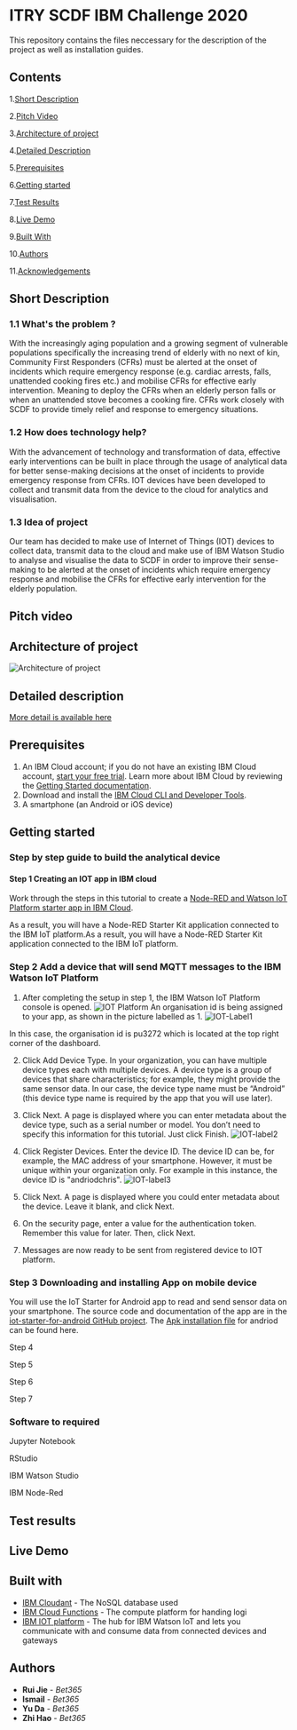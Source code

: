 # ITRY SCDF IBM Challenge 2020
This repository contains the files neccessary for the description of the project as well as installation guides.

## Contents

1.[Short Description](#Short-Description)

2.[Pitch Video](#Ptich-Video)

3.[Architecture of project](#Architecture-of-project)

4.[Detailed Description](#Detailed-description)

5.[Prerequisites](#Prerequisites)

6.[Getting started](#Getting-started)

7.[Test Results](Tests-results)

8.[Live Demo](#Live-Demo)

9.[Built With](#Built-with)

10.[Authors](#Authors)

11.[Acknowledgements](#Acknowledgements)

## Short Description
### 1.1 What's the problem ? 
With the increasingly aging population and a growing segment of vulnerable populations specifically the increasing trend of elderly with no next of kin, Community First Responders (CFRs) must be alerted at the onset of incidents which require emergency response (e.g. cardiac arrests, falls, unattended cooking fires etc.) and mobilise CFRs for effective early intervention. Meaning to deploy the CFRs when an elderly person falls or when an unattended stove becomes a cooking fire. CFRs work closely with SCDF to provide timely relief and response to emergency situations.

### 1.2 How does technology help?
With the advancement of technology and transformation of data, effective early interventions can be built in place through the usage of analytical data for better sense-making decisions at the onset of incidents to provide emergency response from CFRs. IOT devices have been developed to collect and transmit data from the device to the cloud for analytics and visualisation.

### 1.3 Idea of project
Our team has decided to make use of Internet of Things (IOT) devices to collect data, transmit data to the cloud and make use of IBM Watson Studio to analyse and visualise the data to SCDF in order to improve their sense-making to be alerted at the onset of incidents which require emergency response and mobilise the CFRs for effective early intervention for the elderly population.

## Pitch video

## Architecture of project
![Architecture of project](https://github.com/Bet365619/ITRY/blob/master/Timeline/Architecture-of-Project.jpg)


## Detailed description
[More detail is available here](DESCRIPTION.md)
## Prerequisites
1. An IBM Cloud account; if you do not have an existing IBM Cloud account, [start your free trial](https://cloud.ibm.com/registration?cm_sp=ibmdev-_-developer-tutorials-_-cloudreg). Learn more about IBM Cloud by reviewing the [Getting Started documentation](https://cloud.ibm.com/docs).
2. Download and install the [IBM Cloud CLI and Developer Tools](https://cloud.ibm.com/docs/cli?topic=cli-getting-started).
3. A smartphone (an Android or iOS device)

## Getting started
### Step by step guide to build the analytical device
#### Step 1 Creating an IOT app in IBM cloud
Work through the steps in this tutorial to create a [Node-RED and Watson IoT Platform starter app in IBM Cloud](https://developer.ibm.com/tutorials/how-to-create-an-internet-of-things-platform-starter-application/).

As a result, you will have a Node-RED Starter Kit application connected to the IBM IoT platform.As a result, you will have a Node-RED Starter Kit application connected to the IBM IoT platform.

### Step 2 Add a device that will send MQTT messages to the IBM Watson IoT Platform
1. After completing the setup in step 1, the  IBM Watson IoT Platform console is opened.
![IOT Platform](https://github.com/Bet365619/ITRY/blob/master/Setup_IMG/IOT-Platform.jpg)
An organisation id is being assigned to your app, as shown in the picture labelled as 1.
![IOT-Label1](https://github.com/Bet365619/ITRY/blob/master/Setup_IMG/IOT-1.png)

In this case, the organisation id is pu3272 which is located at the top right corner of the dashboard. 

2. Click Add Device Type. In your organization, you can have multiple device types each with multiple devices. A device type is a group of devices that share characteristics; for example, they might provide the same sensor data. In our case, the device type name must be “Android” (this device type name is required by the app that you will use later).

3. Click Next. A page is displayed where you can enter metadata about the device type, such as a serial number or model. You don’t need to specify this information for this tutorial. Just click Finish.
![IOT-label2](https://github.com/Bet365619/ITRY/blob/master/Setup_IMG/IOT-2.png)

4. Click Register Devices. Enter the device ID. The device ID can be, for example, the MAC address of your smartphone. However, it must be unique within your organization only. For example in this instance, the device ID is "andriodchris".
![IOT-label3](https://github.com/Bet365619/ITRY/blob/master/Setup_IMG/IOT-3.png)
5. Click Next. A page is displayed where you could enter metadata about the device. Leave it blank, and click Next.

6. On the security page, enter a value for the authentication token. Remember this value for later. Then, click Next.

7. Messages are now ready to be sent from registered device to IOT platform.

### Step 3 Downloading and installing App on mobile device

You will use the IoT Starter for Android app to read and send sensor data on your smartphone. The source code and documentation of the app are in the [iot-starter-for-android GitHub project](https://github.com/ibm-watson-iot/iot-starter-for-android). The [Apk installation file](https://github.com/deveops/iot-starter-for-android/releases) for andriod can be found here.

Step 4

Step 5

Step 6

Step 7

### Software to required
Jupyter Notebook

RStudio

IBM Watson Studio

IBM Node-Red

## Test results

## Live Demo 

## Built with
* [IBM Cloudant](https://cloud.ibm.com/catalog?search=cloudant#search_results) - The NoSQL database used
* [IBM Cloud Functions](https://cloud.ibm.com/catalog?search=cloud%20functions#search_results) - The compute platform for handing logi
* [IBM IOT platform](https://cloud.ibm.com/catalog/services/internet-of-things-platform) -  The hub for IBM Watson IoT and lets you communicate with and consume data from connected devices and gateways
## Authors 
* **Rui Jie** - *Bet365* 
* **Ismail** - *Bet365*
* **Yu Da** - *Bet365*
* **Zhi Hao** - *Bet365*


